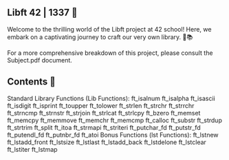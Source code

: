 Libft 42 | 1337 🚀 
------------------------------------------------------------------------------------------------------------------------------------------------
Welcome to the thrilling world of the Libft project at 42 school! Here, we embark on a captivating journey to craft our very own library. 🚀📚

For a more comprehensive breakdown of this project, please consult the Subject.pdf document.

Contents 📜
------------------------------------------------------------------------------------------------------------------------------------------------
Standard Library Functions (Lib Functions):
ft_isalnum
ft_isalpha
ft_isascii
ft_isdigit
ft_isprint
ft_toupper
ft_tolower
ft_strlen
ft_strchr
ft_strrchr
ft_strncmp
ft_strnstr
ft_strjoin
ft_strlcat
ft_strlcpy
ft_bzero
ft_memset
ft_memcpy
ft_memmove
ft_memchr
ft_memcmp
ft_calloc
ft_substr
ft_strdup
ft_strtrim
ft_split
ft_itoa
ft_strmapi
ft_striteri
ft_putchar_fd
ft_putstr_fd
ft_putendl_fd
ft_putnbr_fd
ft_atoi
Bonus Functions (lst Functions):
ft_lstnew
ft_lstadd_front
ft_lstsize
ft_lstlast
ft_lstadd_back
ft_lstdelone
ft_lstclear
ft_lstiter
ft_lstmap
